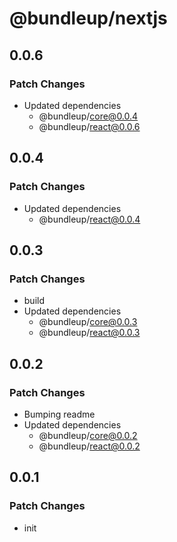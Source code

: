 # @bundleup/nextjs

## 0.0.6

### Patch Changes

- Updated dependencies
  - @bundleup/core@0.0.4
  - @bundleup/react@0.0.6

## 0.0.4

### Patch Changes

- Updated dependencies
  - @bundleup/react@0.0.4

## 0.0.3

### Patch Changes

- build
- Updated dependencies
  - @bundleup/core@0.0.3
  - @bundleup/react@0.0.3

## 0.0.2

### Patch Changes

- Bumping readme
- Updated dependencies
  - @bundleup/core@0.0.2
  - @bundleup/react@0.0.2

## 0.0.1

### Patch Changes

- init
